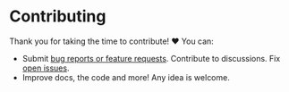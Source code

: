 # Contributing

Thank you for taking the time to contribute! ♥️ You can:

- Submit [bug reports or feature requests](../../issues/new/choose). Contribute to discussions. Fix [open issues](../../issues).
- Improve docs, the code and more! Any idea is welcome.
